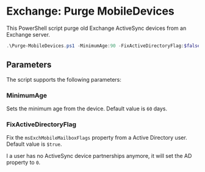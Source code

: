# Exchange: Purge MobileDevices

This PowerShell script purge old Exchange ActiveSync devices from an Exchange server.

```powershell
.\Purge-MobileDevices.ps1 -MinimumAge:90 -FixActiveDirectoryFlag:$false
```

## Parameters

The script supports the following parameters:

### MinimumAge

Sets the minimum age from the device. Default value is `60` days.

### FixActiveDirectoryFlag

Fix the `msExchMobileMailboxFlags` property from a Active Directory user. Default value is `$true`.

I a user has no ActiveSync device partnerships anymore, it will set the AD property to `0`.